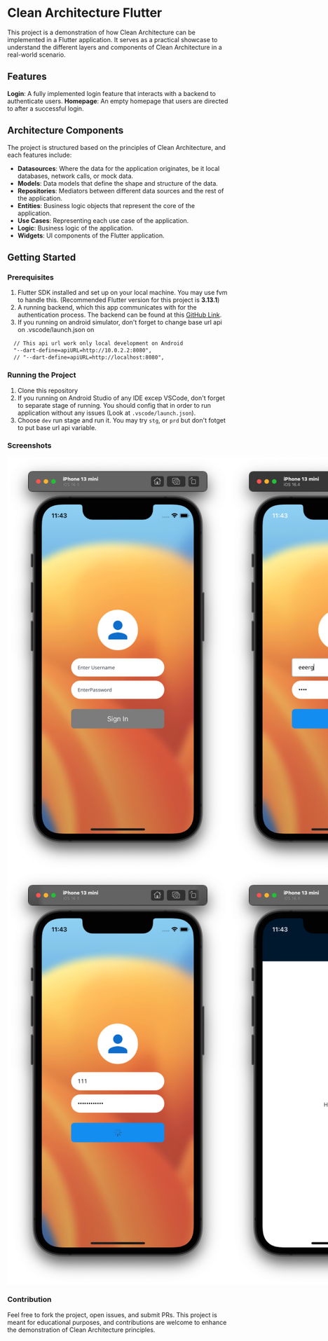 # Clean Architecture Flutter

This project is a demonstration of how Clean Architecture can be implemented in a Flutter application. It serves as a practical showcase to understand the different layers and components of Clean Architecture in a real-world scenario.

## Features

**Login**: A fully implemented login feature that interacts with a backend to authenticate users.
**Homepage**: An empty homepage that users are directed to after a successful login.

## Architecture Components

The project is structured based on the principles of Clean Architecture, and each features include:

- **Datasources**: Where the data for the application originates, be it local databases, network calls, or mock data.
- **Models**: Data models that define the shape and structure of the data.
- **Repositories**: Mediators between different data sources and the rest of the application.
- **Entities**: Business logic objects that represent the core of the application.
- **Use Cases**: Representing each use case of the application.
- **Logic**: Business logic of the application.
- **Widgets**: UI components of the Flutter application.

## Getting Started

### Prerequisites
1. Flutter SDK installed and set up on your local machine. You may use fvm to handle this. (Recommended Flutter version for this project is **3.13.1**)
2. A running backend, which this app communicates with for the authentication process. The backend can be found at this [GitHub Link](https://github.com/Blue-Cheesecake/REST-APIs-Express-Typescript-DI).
3. If you running on android simulator, don't forget to change base url api on .vscode/launch.json on 
```        
  // This api url work only local development on Android
  "--dart-define=apiURL=http://10.0.2.2:8080",
  // "--dart-define=apiURL=http://localhost:8080",
```

### Running the Project

1. Clone this repository
2. If you running on Android Studio of any IDE excep VSCode, don't forget to separate stage of running. You should config that in order to run application without any issues (Look at `.vscode/launch.json`).
3. Choose `dev` run stage and run it. You may try `stg`, or `prd` but don't fotget to put base url api variable.

### Screenshots

<div style="display: flex;">
  <img title="ex1" alt="ex1" src="screenshot_ex_1.png">
  <img title="ex2" alt="ex2" src="screenshot_ex_2.png">
</div>
<div style="display: flex;">
  <img title="ex3" alt="ex3" src="screenshot_ex_3.png">
  <img title="ex4" alt="ex4" src="screenshot_ex_4.png">
</div>

### Contribution

Feel free to fork the project, open issues, and submit PRs. This project is meant for educational purposes, and contributions are welcome to enhance the demonstration of Clean Architecture principles.